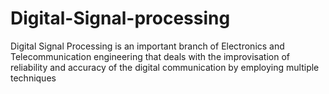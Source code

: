 # Digital-Signal-processing

Digital Signal Processing is an important branch of Electronics and Telecommunication engineering that deals with the improvisation of reliability and accuracy of the digital communication by employing multiple techniques
